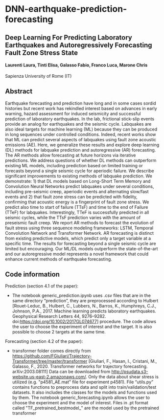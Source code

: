 # DNN-earthquake-prediction-forecasting

## Deep Learning For Predicting Laboratory Earthquakes and Autoregressively Forecasting Fault Zone Stress State 

#### Laurenti Laura, Tinti Elisa, Galasso Fabio, Franco Luca, Marone Chris
Sapienza University of Rome (IT) <br/>

## Abstract

Earthquake forecasting and prediction have long and in some cases sordid histories but recent work has rekindled interest based on advances in early warning, hazard assessment for induced seismicity and successful prediction of laboratory earthquakes. In the lab, frictional stick-slip events provide an analog for earthquakes and the seismic cycle. Labquakes are also ideal targets for machine learning (ML) because they can be produced in long sequences under controlled conditions. Indeed, recent works show that ML can predict several aspects of labquakes using fault zone acoustic emissions (AE). Here, we generalize these results and explore deep learning (DL) methods for labquake prediction and autoregressive (AR) forecasting. The AR methods allow forecasting at future horizons via iterative predictions. We address questions of whether DL methods can outperform existing ML models, including prediction based on limited training or forecasts beyond a single seismic cycle for aperiodic failure. We describe significant improvements to existing methods of labquake prediction. We demonstrate: 1) that DL models based on Long-Short Term Memory and Convolution Neural Networks predict labquakes under several conditions, including pre-seismic creep, aperiodic events and alternating slow/fast events and 2) that fault zone stress can be predicted with fidelity, confirming that acoustic energy is a fingerprint of fault zone stress. We predict also time to start of failure (TTsF) and time to the end of Failure (TTeF) for labquakes. Interestingly, TTeF is successfully predicted in all seismic cycles, while the TTsF prediction varies with the amount of preseismic fault creep. We report AR methods to forecast the evolution of fault stress using three sequence modeling frameworks: LSTM, Temporal Convolution Network and Transformer Network. AR forecasting is distinct from existing predictive models, which predict only a target variable at a specific time. The results for forecasting beyond a single seismic cycle are limited but encouraging. Our ML/DL models outperform the state-of-the-art and our autoregressive model represents a novel framework that could enhance current methods of earthquake forecasting.



## Code information

Prediction (section 4.1 of the paper): 
- The notebook generic_prediction.ipynb uses .csv files that are in the same directory  “prediction”, they are preprocessed  according to Hulbert [Rouet-Leduc, B., Hulbert, C., Lubbers, N., Barros, K., Humphreys, C.J., Johnson, P.A., 2017. Machine learning predicts laboratory earthquakes. Geophysical Research Letters 44, 9276–9282. doi:https://doi.org/10.1002/2017GL074677] procedure. The code allows the user to choose the experiment of interest and the target. It is also possible to choose 2 targets at the same time. 

Forecasting (section 4.2  of the paper): 
- transformer folder comes directly  from https://github.com/FGiuliari/Trajectory-Transformer/tree/master/transformer [Giuliari, F., Hasan, I., Cristani, M., Galasso, F., 2020. Transformer networks for trajectory forecasting. arXiv:2003.08111]
Data can be downloaded from http://psudata.s3-website.us-east-2.amazonaws.com/. Only the data about shear stress is utilized (e.g. "p4581_AE.mat" file for experiment p4581).
File “utils.py” contains functions to preprocess data and split into train/validation/test datasets. It also includes the classes for the models and functions used by them. The notebook generic_forecasting.ipynb allows the user to choose the experiment and the model of interest. Files in .pt format called "TF_pretrained_bestmodel_" are the model used by the pretrained transformer




